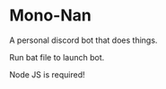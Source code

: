 # Mono-Nan
A personal discord bot that does things.

Run bat file to launch bot.

Node JS is required!
